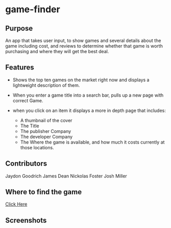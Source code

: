 # game-finder

## Purpose
  An app that takes user input, to show games and several details about the game including cost, and reviews to determine whether that game is worth purchasing and where they will get the best deal.
  
## Features
  * Shows the top ten games on the market right now and displays a lightweight description of them.
  
  * When you enter a game title into a search bar, pulls up a new page with correct Game.
  
  * when you click on an item it displays a more in depth page that includes:
  
    * A thumbnail of the cover
    * The Title
    * The publisher Company
    * The developer Company
    * The Where the game is available, and how much it costs currently at those locations.
    
## Contributors

Jaydon Goodrich
James Dean
Nickolas Foster
Josh Miller

## Where to find the game

[Click Here](sithSlave.github.io/game-finder)

## Screenshots

